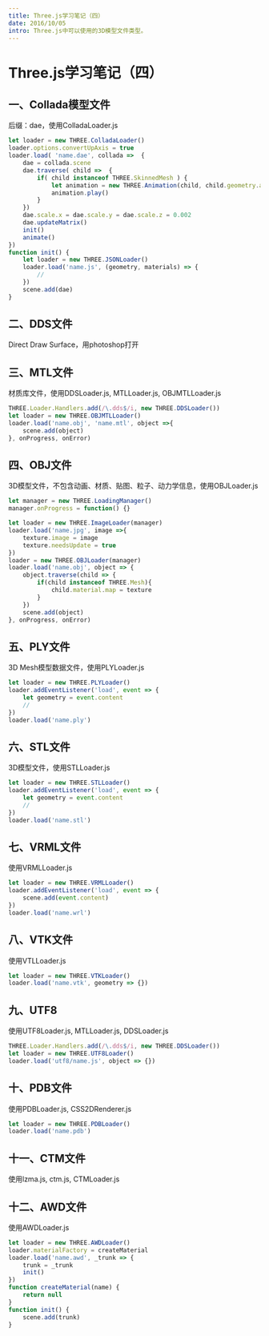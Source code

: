 ```yaml
---
title: Three.js学习笔记（四）
date: 2016/10/05
intro: Three.js中可以使用的3D模型文件类型。
---
```


# Three.js学习笔记（四）

## 一、Collada模型文件

后缀：dae，使用ColladaLoader.js

```js
let loader = new THREE.ColladaLoader()
loader.options.convertUpAxis = true
loader.load( 'name.dae', collada =>  {
    dae = collada.scene
    dae.traverse( child =>  {
        if( child instanceof THREE.SkinnedMesh ) {
            let animation = new THREE.Animation(child, child.geometry.animation)
            animation.play()
        }
    })
    dae.scale.x = dae.scale.y = dae.scale.z = 0.002
    dae.updateMatrix()
    init()
    animate()
})
function init() {
    let loader = new THREE.JSONLoader()
    loader.load('name.js', (geometry, materials) => {
        //
    })
    scene.add(dae)
}
```

## 二、DDS文件

Direct Draw Surface，用photoshop打开

## 三、MTL文件

材质库文件，使用DDSLoader.js, MTLLoader.js, OBJMTLLoader.js

```js
THREE.Loader.Handlers.add(/\.dds$/i, new THREE.DDSLoader())
let loader = new THREE.OBJMTLLoader()
loader.load('name.obj', 'name.mtl', object =>{
    scene.add(object)
}, onProgress, onError)
```

## 四、OBJ文件

3D模型文件，不包含动画、材质、贴图、粒子、动力学信息，使用OBJLoader.js

```js
let manager = new THREE.LoadingManager()
manager.onProgress = function() {}

let loader = new THREE.ImageLoader(manager)
loader.load('name.jpg', image =>{
    texture.image = image
    texture.needsUpdate = true
})
loader = new THREE.OBJLoader(manager)
loader.load('name.obj', object => {
    object.traverse(child => {
        if(child instanceof THREE.Mesh){
            child.material.map = texture
        }
    })
    scene.add(object)
}, onProgress, onError)
```

## 五、PLY文件

3D Mesh模型数据文件，使用PLYLoader.js

```js
let loader = new THREE.PLYLoader()
loader.addEventListener('load', event => {
    let geometry = event.content
    //
})
loader.load('name.ply')
```

## 六、STL文件

3D模型文件，使用STLLoader.js

```js
let loader = new THREE.STLLoader()
loader.addEventListener('load', event => {
    let geometry = event.content
    //
})
loader.load('name.stl')
```

## 七、VRML文件

使用VRMLLoader.js

```js
let loader = new THREE.VRMLLoader()
loader.addEventListener('load', event => {
    scene.add(event.content)
})
loader.load('name.wrl')
```

## 八、VTK文件

使用VTLLoader.js

```js
let loader = new THREE.VTKLoader()
loader.load('name.vtk', geometry => {})
```

## 九、UTF8

使用UTF8Loader.js, MTLLoader.js, DDSLoader.js

```js
THREE.Loader.Handlers.add(/\.dds$/i, new THREE.DDSLoader())
let loader = new THREE.UTF8Loader()
loader.load('utf8/name.js', object => {})
```

## 十、PDB文件

使用PDBLoader.js, CSS2DRenderer.js

```js
let loader = new THREE.PDBLoader()
loader.load('name.pdb')
```

## 十一、CTM文件

使用lzma.js, ctm.js, CTMLoader.js

## 十二、AWD文件

使用AWDLoader.js

```js
let loader = new THREE.AWDLoader()
loader.materialFactory = createMaterial
loader.load('name.awd', _trunk => {
    trunk = _trunk
    init()
})
function createMaterial(name) {
    return null
}
function init() {
    scene.add(trunk)
}
```
